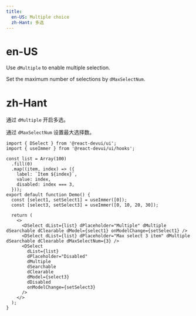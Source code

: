 ```yaml
---
title:
  en-US: Multiple choice
  zh-Hant: 多选
---
```


# en-US

Use `dMultiple` to enable multiple selection.

Set the maximum number of selections by `dMaxSelectNum`.

# zh-Hant

通过 `dMultiple` 开启多选。

通过 `dMaxSelectNum` 设置最大选择数。

```tsx
import { DSelect } from '@react-devui/ui';
import { useImmer } from '@react-devui/ui/hooks';

const list = Array(100)
  .fill(0)
  .map((item, index) => ({
    label: `Item ${index}`,
    value: index,
    disabled: index === 3,
  }));
export default function Demo() {
  const [select1, setSelect1] = useImmer([0]);
  const [select3, setSelect3] = useImmer([0, 10, 20, 30]);

  return (
    <>
      <DSelect dList={list} dPlaceholder="Multiple" dMultiple dSearchable dClearable dModel={select1} onModelChange={setSelect1} />
      <DSelect dList={list} dPlaceholder="Max select 3 item" dMultiple dSearchable dClearable dMaxSelectNum={3} />
      <DSelect
        dList={list}
        dPlaceholder="Disabled"
        dMultiple
        dSearchable
        dClearable
        dModel={select3}
        dDisabled
        onModelChange={setSelect3}
      />
    </>
  );
}
```
